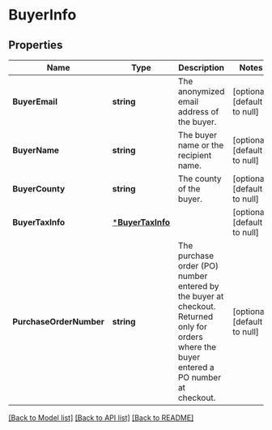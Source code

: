 # BuyerInfo

## Properties
Name | Type | Description | Notes
------------ | ------------- | ------------- | -------------
**BuyerEmail** | **string** | The anonymized email address of the buyer. | [optional] [default to null]
**BuyerName** | **string** | The buyer name or the recipient name. | [optional] [default to null]
**BuyerCounty** | **string** | The county of the buyer. | [optional] [default to null]
**BuyerTaxInfo** | [***BuyerTaxInfo**](BuyerTaxInfo.md) |  | [optional] [default to null]
**PurchaseOrderNumber** | **string** | The purchase order (PO) number entered by the buyer at checkout. Returned only for orders where the buyer entered a PO number at checkout. | [optional] [default to null]

[[Back to Model list]](../README.md#documentation-for-models) [[Back to API list]](../README.md#documentation-for-api-endpoints) [[Back to README]](../README.md)

